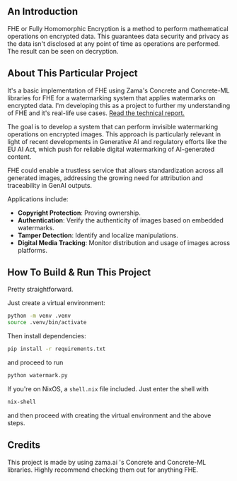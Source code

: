 ## An Introduction
FHE or Fully Homomorphic Encryption is a method to perform mathematical operations on encrypted data. This guarantees data security and privacy as the data isn't disclosed at any point of time as operations are performed. The result can be seen on decryption. 

## About This Particular Project
It's a basic implementation of FHE using Zama's Concrete and Concrete-ML libraries for FHE for a watermarking system that applies watermarks on encrypted data. I'm developing this as a project to further my understanding of FHE and it's real-life use cases. 
[Read the technical report.](https://github.com/adityainduraj/fhe-watermarking/blob/main/report.md)

The goal is to develop a system that can perform invisible watermarking operations on encrypted images. This approach is particularly relevant in light of recent developments in Generative AI and regulatory efforts like the EU AI Act, which push for reliable digital watermarking of AI-generated content.

FHE could enable a trustless service that allows standardization across all generated images, addressing the growing need for attribution and traceability in GenAI outputs.

Applications include:
- **Copyright Protection**: Proving ownership.
- **Authentication**: Verify the authenticity of images based on embedded watermarks.
- **Tamper Detection**: Identify and localize manipulations.
- **Digital Media Tracking**: Monitor distribution and usage of images across platforms.

## How To Build & Run This Project
Pretty straightforward.

Just create a virtual environment:
```bash
python -m venv .venv
source .venv/bin/activate
```

Then install dependencies:
```bash
pip install -r requirements.txt
```
and proceed to run 
```bash
python watermark.py
```

If you're on NixOS, a `shell.nix` file included. 
Just enter the shell with 
```bash
nix-shell
```
and then proceed with creating the virtual environment and the above steps. 

## Credits
This project is made by using zama.ai 's Concrete and Concrete-ML libraries. Highly recommend checking them out for anything FHE. 
